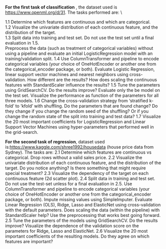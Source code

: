 **For the first task of classification** , the dataset used is https://www.openml.org/d/31. The tasks performed are: \

1.1 Determine which features are continuous and which are categorical.\
1.2 Visualize the univariate distribution of each continuous feature, and the distribution of the
target.\
1.3 Split data into training and test set. Do not use the test set until a final evaluation in 1.5.\
Preprocess the data (such as treatment of categorical variables) without using a pipeline and
evaluate an initial LogisticRegression model with an training/validation split.
1.4 Use ColumnTransformer and pipeline to encode categorical variables (your choice of
OneHotEncoder or another one from the categorical_encoder package, or both). Evaluate
Logistic Regression, linear support vector machines and nearest neighbors using
cross-validation. How different are the results? How does scaling the continuous features with
StandardScaler influence the results?
1.5 Tune the parameters using GridSearchCV. Do the results improve? Evaluate only the be
model on the test set.
Visualize the performance as function of the parameters for all three models.
1.6 Change the cross-validation strategy from ‘stratified k-fold’ to ‘kfold’ with shuffling. Do the
parameters that are found change? Do they change if you change the random seed of the
shuffling? Or if you change the random state of the split into training and test data?
1.7 Visualize the 20 most important coefficients for LogisticRegression and Linear Support
Vector Machines using hyper-parameters that performed well in the grid-search.

**For the second task of regression**, dataset used is:https://www.kaggle.com/shree1992/housedata (house price data from Sydney). The tasks are:
2.1 Determine which features are continuous vs categorical. Drop rows without a valid sales
price.
2.2 Visualize the univariate distribution of each continuous feature, and the distribution of the
target. Do you notice anything? Is there something that might require special treatment?
2.3 Visualize the dependency of the target on each continuous feature (2d scatter plot).
2.4 Split data in training and test set. Do not use the test-set unless for a final evaluation in 2.5.
Use ColumnTransformer and pipeline to encode categorical variables (your choice of
OneHotEncoder or another one from the categorical_encoder package, or both). Impute missing
values using SimpleImputer. Evaluate Linear Regression (OLS), Ridge, Lasso and ElasticNet
using cross-validation with the default parameters. Does scaling the data (within the pipeline)
with StandardScaler help? Use the preprocessing that works best going forward.
2.5 Tune the parameters of the models using GridSearchCV. Do the results improve? Visualize
the dependence of the validation score on the parameters for Ridge, Lasso and ElasticNet.
2.6 Visualize the 20 most important coefficients of the resulting models. Do they agree on which
features are important?
